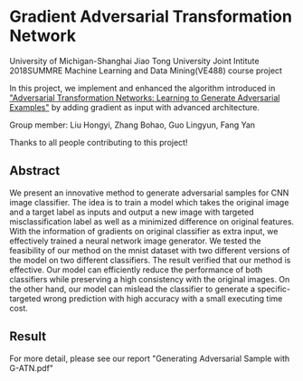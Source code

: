 # Gradient Adversarial Transformation Network
University of Michigan-Shanghai Jiao Tong University Joint Intitute 2018SUMMRE Machine Learning and Data Mining(VE488) course project

In this project, we implement and enhanced the algorithm introduced in ["Adversarial Transformation Networks: Learning to Generate Adversarial Examples"](https://arxiv.org/abs/1703.09387) by adding gradient as input with advanced architecture.

Group member: Liu Hongyi, Zhang Bohao, Guo Lingyun, Fang Yan

Thanks to all people contributing to this project!
## Abstract
We present an innovative method to generate adversarial samples for CNN image classifier. The idea is to train a model which takes the original image and a target label as inputs and output a new image with targeted misclassification label as well as a minimized difference on original features. With the information of gradients on original classifier as extra input, we effectively trained a neural network image generator. We tested the feasibility of our method on the mnist dataset with two different versions of the model on two different classifiers. The result verified that our method is effective. Our model can efficiently reduce the performance of both classifiers while preserving a high consistency with the original images. On the other hand, our model can mislead the classifier to generate a specific-targeted wrong prediction with high accuracy with a small executing time cost.
## Result



For more detail, please see our report "Generating Adversarial Sample with G-ATN.pdf"

